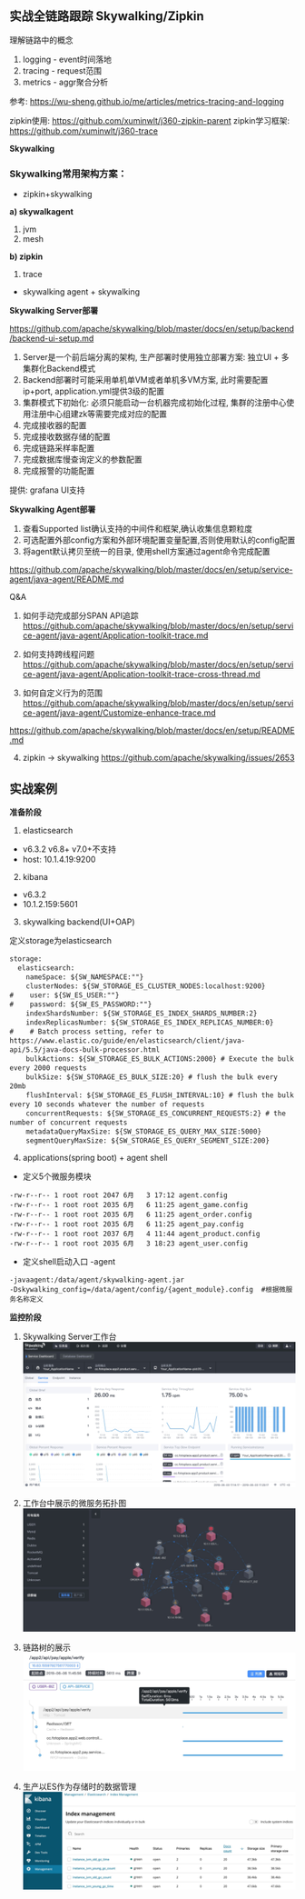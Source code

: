 ## 实战全链路跟踪 Skywalking/Zipkin

理解链路中的概念

1. logging - event时间落地
2. tracing - request范围
3. metrics - aggr聚合分析

参考: https://wu-sheng.github.io/me/articles/metrics-tracing-and-logging

zipkin使用: https://github.com/xuminwlt/j360-zipkin-parent
zipkin学习框架: https://github.com/xuminwlt/j360-trace

**Skywalking**

### Skywalking常用架构方案：

- zipkin+skywalking

**a) skywalkagent**
1. jvm
2. mesh

**b) zipkin**
1. trace

- skywalking agent + skywalking

**Skywalking Server部署**

https://github.com/apache/skywalking/blob/master/docs/en/setup/backend/backend-ui-setup.md

1. Server是一个前后端分离的架构, 生产部署时使用独立部署方案: 独立UI + 多集群化Backend模式
2. Backend部署时可能采用单机单VM或者单机多VM方案, 此时需要配置ip+port, application.yml提供3级的配置
3. 集群模式下初始化: 必须只能启动一台机器完成初始化过程, 集群的注册中心使用注册中心组建zk等需要完成对应的配置
4. 完成接收器的配置
5. 完成接收数据存储的配置
5. 完成链路采样率配置
6. 完成数据库慢查询定义的参数配置
7. 完成报警的功能配置

提供: grafana UI支持

**Skywalking Agent部署**

1. 查看Supported list确认支持的中间件和框架,确认收集信息颗粒度
2. 可选配置外部config方案和外部环境配置变量配置,否则使用默认的config配置
3. 将agent默认拷贝至统一的目录, 使用shell方案通过agent命令完成配置

https://github.com/apache/skywalking/blob/master/docs/en/setup/service-agent/java-agent/README.md



Q&A
1. 如何手动完成部分SPAN API追踪
https://github.com/apache/skywalking/blob/master/docs/en/setup/service-agent/java-agent/Application-toolkit-trace.md

2. 如何支持跨线程问题
https://github.com/apache/skywalking/blob/master/docs/en/setup/service-agent/java-agent/Application-toolkit-trace-cross-thread.md

3. 如何自定义行为的范围
https://github.com/apache/skywalking/blob/master/docs/en/setup/service-agent/java-agent/Customize-enhance-trace.md

https://github.com/apache/skywalking/blob/master/docs/en/setup/README.md

4. zipkin -> skywalking
https://github.com/apache/skywalking/issues/2653

## 实战案例

**准备阶段**

1. elasticsearch 
- v6.3.2   v6.8+ v7.0+不支持
- host: 10.1.4.19:9200

2. kibana 
- v6.3.2
- 10.1.2.159:5601

3. skywalking backend(UI+OAP)

定义storage为elasticsearch

```
storage:
  elasticsearch:
    nameSpace: ${SW_NAMESPACE:""}
    clusterNodes: ${SW_STORAGE_ES_CLUSTER_NODES:localhost:9200}
#    user: ${SW_ES_USER:""}
#    password: ${SW_ES_PASSWORD:""}
    indexShardsNumber: ${SW_STORAGE_ES_INDEX_SHARDS_NUMBER:2}
    indexReplicasNumber: ${SW_STORAGE_ES_INDEX_REPLICAS_NUMBER:0}
#    # Batch process setting, refer to https://www.elastic.co/guide/en/elasticsearch/client/java-api/5.5/java-docs-bulk-processor.html
    bulkActions: ${SW_STORAGE_ES_BULK_ACTIONS:2000} # Execute the bulk every 2000 requests
    bulkSize: ${SW_STORAGE_ES_BULK_SIZE:20} # flush the bulk every 20mb
    flushInterval: ${SW_STORAGE_ES_FLUSH_INTERVAL:10} # flush the bulk every 10 seconds whatever the number of requests
    concurrentRequests: ${SW_STORAGE_ES_CONCURRENT_REQUESTS:2} # the number of concurrent requests
    metadataQueryMaxSize: ${SW_STORAGE_ES_QUERY_MAX_SIZE:5000}
    segmentQueryMaxSize: ${SW_STORAGE_ES_QUERY_SEGMENT_SIZE:200}
```

4. applications(spring boot) + agent shell

- 定义5个微服务模块

```
-rw-r--r-- 1 root root 2047 6月   3 17:12 agent.config
-rw-r--r-- 1 root root 2035 6月   6 11:25 agent_game.config
-rw-r--r-- 1 root root 2035 6月   6 11:25 agent_order.config
-rw-r--r-- 1 root root 2035 6月   6 11:25 agent_pay.config
-rw-r--r-- 1 root root 2037 6月   4 11:44 agent_product.config
-rw-r--r-- 1 root root 2035 6月   3 18:23 agent_user.config
```

- 定义shell启动入口 -agent

```
-javaagent:/data/agent/skywalking-agent.jar
-Dskywalking_config=/data/agent/config/{agent_module}.config  #根据微服务名称定义
```

**监控阶段**

1. Skywalking Server工作台
![Server工作台](./images/sw/skywalking-server.png)

2. 工作台中展示的微服务拓扑图
![微服务拓扑图](./images/sw/microservice.jpg)

3. 链路树的展示
![链路树](./images/sw/urltrace.jpg)

4. 生产以ES作为存储时的数据管理
![存储管理](./images/sw/kibana-sw.jpg)